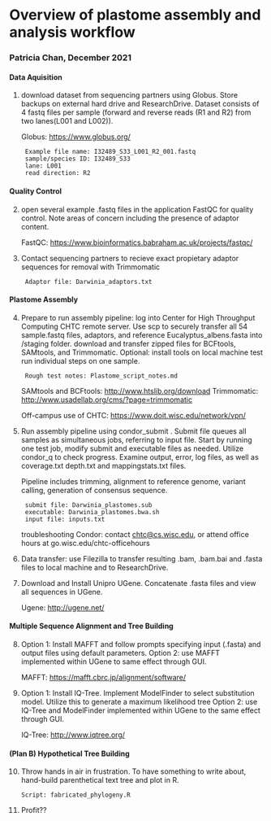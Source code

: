 # Overview of plastome assembly and analysis workflow
### Patricia Chan, December 2021
#### Data Aquisition

1. download dataset from sequencing partners using Globus. Store backups on external hard drive and ResearchDrive. Dataset consists of 4 fastq files per sample (forward and reverse reads (R1 and R2) from two lanes(L001 and L002)). 

    Globus: https://www.globus.org/

        Example file name: I32489_S33_L001_R2_001.fastq
        sample/species ID: I32489_S33
        lane: L001
        read direction: R2

#### Quality Control

2. open several example .fastq files in the application FastQC for quality control. Note areas of concern including the presence of adaptor content.

    FastQC: https://www.bioinformatics.babraham.ac.uk/projects/fastqc/

3. Contact sequencing partners to recieve exact propietary adaptor sequences for removal with Trimmomatic

        Adaptor file: Darwinia_adaptors.txt
#### Plastome Assembly

4. Prepare to run assembly pipeline: log into Center for High Throughput Computing CHTC remote server. Use scp to securely transfer all 54 sample.fastq files, adaptors, and reference Eucalyptus_albens.fasta into /staging folder. download and transfer zipped files for BCFtools, SAMtools, and Trimmomatic. Optional: install tools on local machine test run individual steps on one sample. 

        Rough test notes: Plastome_script_notes.md

    SAMtools and BCFtools: http://www.htslib.org/download
    Trimmomatic: http://www.usadellab.org/cms/?page=trimmomatic

    Off-campus use of CHTC: https://www.doit.wisc.edu/network/vpn/

5. Run assembly pipeline using condor_submit <submit file>. Submit file queues all samples as simultaneous jobs, referring to input file. Start by running one test job, modify submit and executable files as needed. Utilize condor_q to check progress. Examine output, error, log files, as well as coverage.txt depth.txt and mappingstats.txt files. 

    Pipeline includes trimming, alignment to reference genome, variant calling, generation of consensus sequence.

        submit file: Darwinia_plastomes.sub
        executable: Darwinia_plastomes.bwa.sh
        input file: inputs.txt

    troubleshooting Condor: contact chtc@cs.wisc.edu, or attend office hours at go.wisc.edu/chtc-officehours

6. Data transfer: use Filezilla to transfer resulting .bam, .bam.bai and .fasta files to local machine and to ResearchDrive.

7. Download and Install Unipro UGene. Concatenate .fasta files and view all sequences in UGene.

    Ugene: http://ugene.net/
#### Multiple Sequence Alignment and Tree Building

8. Option 1: Install MAFFT and follow prompts specifying input (.fasta) and output files using default parameters. 
    Option 2: use MAFFT implemented within UGene to same effect through GUI. 

    MAFFT: https://mafft.cbrc.jp/alignment/software/

9. Option 1: Install IQ-Tree. Implement ModelFinder to select substitution model. Utilize this to generate a maximum likelihood tree
    Option 2: use IQ-Tree and ModelFinder implemented within UGene to the same effect through GUI. 

    IQ-Tree: http://www.iqtree.org/
#### (Plan B) Hypothetical Tree Building

10. Throw hands in air in frustration. To have something to write about, hand-build parenthetical text tree and plot in R.

        Script: fabricated_phylogeny.R

11. Profit??